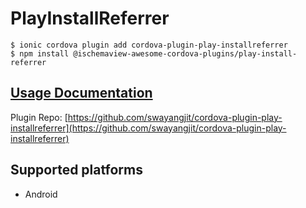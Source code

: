 # PlayInstallReferrer

```text
$ ionic cordova plugin add cordova-plugin-play-installreferrer
$ npm install @ischemaview-awesome-cordova-plugins/play-install-referrer
```

## [Usage Documentation](https://danielsogl.gitbook.io/awesome-cordova-plugins/plugins/play-install-referrer/)

Plugin Repo: [https://github.com/swayangjit/cordova-plugin-play-installreferrer](https://github.com/swayangjit/cordova-plugin-play-installreferrer)

## Supported platforms

* Android

